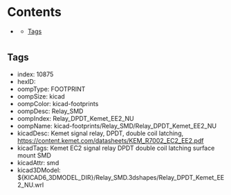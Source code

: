 



Contents
========

* [](#)
	* [Tags](#tags)

# 

## Tags

- index: 10875
- hexID: 
- oompType: FOOTPRINT
- oompSize: kicad
- oompColor: kicad-footprints
- oompDesc: Relay_SMD
- oompIndex: Relay_DPDT_Kemet_EE2_NU
- oompName: kicad-footprints/Relay_SMD/Relay_DPDT_Kemet_EE2_NU
- kicadDesc: Kemet signal relay, DPDT, double coil latching, https://content.kemet.com/datasheets/KEM_R7002_EC2_EE2.pdf
- kicadTags: Kemet EC2 signal relay DPDT double coil latching surface mount SMD
- kicadAttr: smd
- kicad3DModel: ${KICAD6_3DMODEL_DIR}/Relay_SMD.3dshapes/Relay_DPDT_Kemet_EE2_NU.wrl

